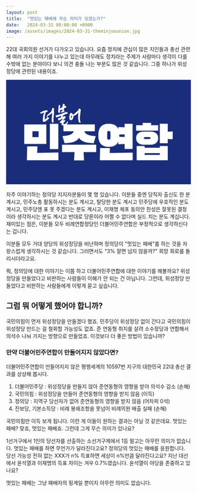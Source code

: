 ```yaml
---
layout: post
title:  "멋있는 패배에 무슨 의미가 있겠는가?"
date:   2024-03-31 00:00:00 +0900
image: /assets/images/2024-03-31-theminjoounion.jpg
---
```

22대 국회의원 선거가 다가오고 있습니다. 요즘 정치에 관심이 많은 지인들과 총선 관련해 여러 가지 이야기를 나누고 있는데 아무래도 정치라는 주제가 사람마다 생각이 다를 수밖에 없는 분야이다 보니 의견 충돌 나는 부분도 많은 것 같습니다. 그중 하나가 위성정당에 관련된 내용이죠.

<!--more-->

![더불어민주연합](/assets/images/2024-03-31-theminjoounion.jpg)

자주 이야기하는 정의당 지지자분들이 몇 명 있습니다. 이분들 중엔 당직자 출신도 한 분 계시고, 민주노총 활동하시는 분도 계시고, 탈당한 분도 계시고 민주당에 우호적인 분도 계시고, 민주당엔 표 못 주겠다는 분도 계시고, 이재명 체포 동의안 찬성은 잘못된 결정이라 생각하시는 분도 계시고 반대로 당론이라 어쩔 수 없다며 실드 치는 분도 계십니다. 재미있는 점은, 이분들 모두 비례연합정당인 더불어민주연합은 부정적으로 생각하신다는 겁니다.

이분들 모두 거대 양당의 위성정당을 비난하며 정의당이 "멋있는 패배"를 하는 것을 자랑스럽게 생각하시는 것 같습니다. 그러면서도 "3% 잘면 넘지 않을까?" 희망 회로를 돌리시더라고요.

뭐, 정의당에 대한 이야기는 이쯤 하고 더불어민주연합에 대한 이야기를 해볼까요? 위성정당을 만들었다고 비판하는 사람들이 이해가 안 되는 건 아닙니다. 그런데, 위성정당 만들었다고 비판하는 사람들에게 이렇게 묻고 싶습니다.

## 그럼 뭐 어떻게 했어야 합니까?

국민의힘이 먼저 위성정당을 만들겠다 했죠. 민주당이 위성정당 없이 간다고 국민의힘이 위성정당 만드는 걸 철회할 가능성도 없죠. 준 연동형 취지를 살려 소수정당과 연합해서 의석수 나눠 가지는 방향으로 만들었죠. 이것보다 더 좋은 방법이 있습니까?

### 만약 더불어민주연합이 만들어지지 않았다면?

더불어민주연합이 만들어지지 않은 평행세계의 10597번 지구의 대한민국 22대 총선 결과를 상상해 봅시다.

1. 더불어민주당 : 위성정당을 만들지 않아 준연동형의 영향을 받아 의석수 감소 (손해)
2. 국민의힘 : 위성정당을 만들어 준연동형의 영향을 받지 않음 (이득)
3. 정의당 : 지역구 당선자가 없어 준연동형의 영향을 받지 않음 (어차피 0석)
4. 진보당, 기본소득당 : 비례 봉쇄조항을 못넘어 비례의원 배출 실패 (손해)

국민의힘만 이득 보게 됩니다. 이런 게 이들이 원하는 결과는 아닐 것 같은데요. 멋있는 패배? 맞죠, 멋있는 패배죠. 그런데 그게 무슨 의미가 있나요?

1선거구에서 1인의 당선자를 선출하는 소선거구제에서 1등 말고는 아무런 의미가 없습니다. 멋있는 패배를 하면 무언가가 달라진다고요? 정의당의 멋있는 패배를 응원합니다. 당선 가능성 전혀 없는 XXX가 n% 득표하면 세상이 n%만큼 달라진다고요? 지난 대선에서 윤석열과 이재명의 득표 차이는 겨우 0.7%였습니다. 윤석열이 야당을 존중하고 있나요?

멋있는 패배는 그냥 패배자의 핑계일 뿐이지 아무런 의미도 없습니다.